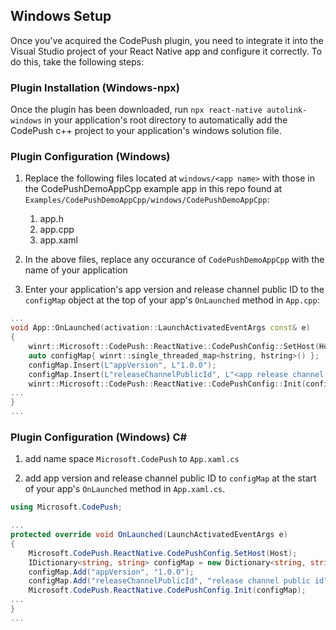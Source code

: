 ## Windows Setup

Once you've acquired the CodePush plugin, you need to integrate it into the Visual Studio project of your React Native app and configure it correctly. To do this, take the following steps:

### Plugin Installation (Windows-npx)

Once the plugin has been downloaded, run `npx react-native autolink-windows` in your application's root directory to automatically add the CodePush c++ project to your application's windows solution file.

### Plugin Configuration (Windows)

1. Replace the following files located at `windows/<app name>` with those in the CodePushDemoAppCpp example app in this repo found at `Examples/CodePushDemoAppCpp/windows/CodePushDemoAppCpp`:

   1. app.h
   2. app.cpp
   3. app.xaml

2. In the above files, replace any occurance of `CodePushDemoAppCpp` with the name of your application

3. Enter your application's app version and release channel public ID to the `configMap` object at the top of your app's `OnLaunched` method in `App.cpp`:

```c++
...
void App::OnLaunched(activation::LaunchActivatedEventArgs const& e)
{
    winrt::Microsoft::CodePush::ReactNative::CodePushConfig::SetHost(Host());
    auto configMap{ winrt::single_threaded_map<hstring, hstring>() };
    configMap.Insert(L"appVersion", L"1.0.0");
    configMap.Insert(L"releaseChannelPublicId", L"<app release channel public id>");
    winrt::Microsoft::CodePush::ReactNative::CodePushConfig::Init(configMap);
...
}
...
```

### Plugin Configuration (Windows) C#

1. add name space `Microsoft.CodePush` to `App.xaml.cs`

2. add app version and release channel public ID to `configMap` at the start of your app's `OnLaunched` method in `App.xaml.cs`.

```c#
using Microsoft.CodePush;

...
protected override void OnLaunched(LaunchActivatedEventArgs e)
{
    Microsoft.CodePush.ReactNative.CodePushConfig.SetHost(Host);
    IDictionary<string, string> configMap = new Dictionary<string, string>();
    configMap.Add("appVersion", "1.0.0");
    configMap.Add("releaseChannelPublicId", "release channel public id");
    Microsoft.CodePush.ReactNative.CodePushConfig.Init(configMap);
...
}
...
```
